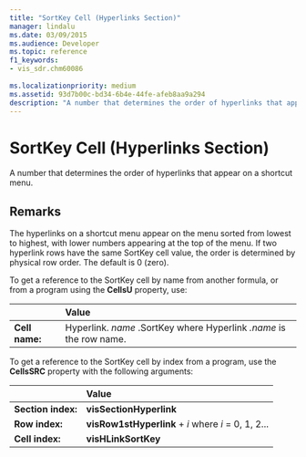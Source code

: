 ```yaml
---
title: "SortKey Cell (Hyperlinks Section)" 
manager: lindalu
ms.date: 03/09/2015
ms.audience: Developer
ms.topic: reference
f1_keywords:
- vis_sdr.chm60086
 
ms.localizationpriority: medium
ms.assetid: 93d7b00c-bd34-6b4e-44fe-afeb8aa9a294
description: "A number that determines the order of hyperlinks that appear on a shortcut menu."
---
```


# SortKey Cell (Hyperlinks Section)

A number that determines the order of hyperlinks that appear on a shortcut menu.
  
## Remarks

The hyperlinks on a shortcut menu appear on the menu sorted from lowest to highest, with lower numbers appearing at the top of the menu. If two hyperlink rows have the same SortKey cell value, the order is determined by physical row order. The default is 0 (zero).
  
To get a reference to the SortKey cell by name from another formula, or from a program using the **CellsU** property, use:
  
||Value |
|:-----|:-----|
|**Cell name:**  <br/> |Hyperlink. *name* .SortKey where Hyperlink  *.name*  is the row name.  <br/> |

To get a reference to the SortKey cell by index from a program, use the **CellsSRC** property with the following arguments:
  
||Value |
|:-----|:-----|
|**Section index:**  <br/> |**visSectionHyperlink** <br/> |
|**Row index:**  <br/> |**visRow1stHyperlink** +  *i*  where  *i*  = 0, 1, 2... |
|**Cell index:**  <br/> |**visHLinkSortKey** <br/> |
